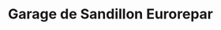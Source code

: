 ---
title: "Garage de Sandillon Eurorepar"
url: /sandillon/garage-de-sandillon-eurorepar/
shop: réparation de voitures
---